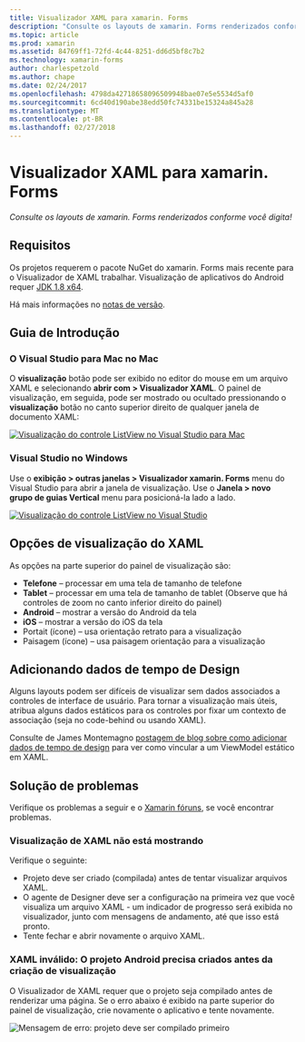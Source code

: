 ```yaml
---
title: Visualizador XAML para xamarin. Forms
description: "Consulte os layouts de xamarin. Forms renderizados conforme você digita!"
ms.topic: article
ms.prod: xamarin
ms.assetid: 84769ff1-72fd-4c44-8251-dd6d5bf8c7b2
ms.technology: xamarin-forms
author: charlespetzold
ms.author: chape
ms.date: 02/24/2017
ms.openlocfilehash: 4798da42718658096509948bae07e5e5534d5af0
ms.sourcegitcommit: 6cd40d190abe38edd50fc74331be15324a845a28
ms.translationtype: MT
ms.contentlocale: pt-BR
ms.lasthandoff: 02/27/2018
---
```

# <a name="xaml-previewer-for-xamarinforms"></a>Visualizador XAML para xamarin. Forms

_Consulte os layouts de xamarin. Forms renderizados conforme você digita!_

## <a name="requirements"></a>Requisitos

Os projetos requerem o pacote NuGet do xamarin. Forms mais recente para o Visualizador de XAML trabalhar. Visualização de aplicativos do Android requer [JDK 1.8 x64](http://www.oracle.com/technetwork/java/javase/downloads/jdk8-downloads-2133151.html).

Há mais informações no [notas de versão](https://developer.xamarin.com/releases/studio/xamarin.studio_6.2/xamarin.studio_6.2/#Xamarin_Forms_Previewer).

## <a name="getting-started"></a>Guia de Introdução

### <a name="visual-studio-for-mac-on-mac"></a>O Visual Studio para Mac no Mac

O **visualização** botão pode ser exibido no editor do mouse em um arquivo XAML e selecionando **abrir com > Visualizador XAML**. O painel de visualização, em seguida, pode ser mostrado ou ocultado pressionando o **visualização** botão no canto superior direito de qualquer janela de documento XAML:

[ ![Visualização do controle ListView no Visual Studio para Mac](xaml-previewer-images/xamlp-list-sml.png "visualizador Forms no Visual Studio para Mac")](xaml-previewer-images/xamlp-list.png "visualizador Forms no Visual Studio para Mac")

### <a name="visual-studio-on-windows"></a>Visual Studio no Windows

Use o **exibição > outras janelas > Visualizador xamarin. Forms** menu do Visual Studio para abrir a janela de visualização. Use o **Janela > novo grupo de guias Vertical** menu para posicioná-la lado a lado.

[ ![Visualização do controle ListView no Visual Studio](xaml-previewer-images/xamlp-list-vs-sml.png "visualizador Forms no Visual Studio")](xaml-previewer-images/xamlp-list-vs.png "visualizador Forms no Visual Studio")

## <a name="xaml-preview-options"></a>Opções de visualização do XAML

As opções na parte superior do painel de visualização são:

* **Telefone** – processar em uma tela de tamanho de telefone
* **Tablet** – processar em uma tela de tamanho de tablet (Observe que há controles de zoom no canto inferior direito do painel)
* **Android** – mostrar a versão do Android da tela
* **iOS** – mostrar a versão do iOS da tela
* Portait (ícone) – usa orientação retrato para a visualização
* Paisagem (ícone) – usa paisagem orientação para a visualização

## <a name="adding-design-time-data"></a>Adicionando dados de tempo de Design

Alguns layouts podem ser difíceis de visualizar sem dados associados a controles de interface de usuário. Para tornar a visualização mais úteis, atribua alguns dados estáticos para os controles por fixar um contexto de associação (seja no code-behind ou usando XAML).

Consulte de James Montemagno [postagem de blog sobre como adicionar dados de tempo de design](http://motzcod.es/post/143702671962/xamarinforms-xaml-previewer-design-time-data) para ver como vincular a um ViewModel estático em XAML.

## <a name="troubleshooting"></a>Solução de problemas

Verifique os problemas a seguir e o [Xamarin fóruns](https://forums.xamarin.com/categories/xamarin-forms), se você encontrar problemas.

### <a name="xaml-preview-isnt-showing"></a>Visualização de XAML não está mostrando

Verifique o seguinte:

* Projeto deve ser criado (compilada) antes de tentar visualizar arquivos XAML.
* O agente de Designer deve ser a configuração na primeira vez que você visualiza um arquivo XAML - um indicador de progresso será exibida no visualizador, junto com mensagens de andamento, até que isso está pronto.
* Tente fechar e abrir novamente o arquivo XAML.

### <a name="invalid-xaml-the-android-project-needs-to-built-before-preview-can-be-created"></a>XAML inválido: O projeto Android precisa criados antes da criação de visualização

O Visualizador de XAML requer que o projeto seja compilado antes de renderizar uma página.
Se o erro abaixo é exibido na parte superior do painel de visualização, crie novamente o aplicativo e tente novamente.

![Mensagem de erro: projeto deve ser compilado primeiro](xaml-previewer-images/error-not-built-sml.png "mensagem de erro: recompile o projeto")
